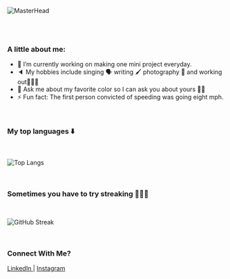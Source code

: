 ![MasterHead](https://i.imgur.com/gjIFn2T.png)

<br/>
<br/>


<!-- **jinyangb/jinyangb** is a ✨ _special_ ✨ repository because its `README.md` (this file) appears on your GitHub profile. -->

### A little about me:

- 🔭 I’m currently working on making one mini project everyday.
- 🔈 My hobbies include singing 🗣 writing 🖌 photography 📸 and working out🏋🏻‍♀️
- 💬 Ask me about my favorite color so I can ask you about yours 🙌🏼
- ⚡ Fun fact: The first person convicted of speeding was going eight mph.

<br/>

### My top languages ⬇️

<br/>

![Top Langs](https://github-readme-stats.vercel.app/api/top-langs/?username=jinyangb&layout=compact)

<br/>

### Sometimes you have to try streaking 🏃🏻‍♂️
<br/>

![GitHub Streak](https://github-readme-streak-stats.herokuapp.com/?user=jinyangb)

<br/>

### Connect With Me?

<p align="left">
<a href="https://www.linkedin.com/in/jinyangb/" target="blank">LinkedIn </a> | 
<a href="https://www.instagram.com/jy.foto/" target="blank">Instagram </a>
</p>
</p>
<br/>

